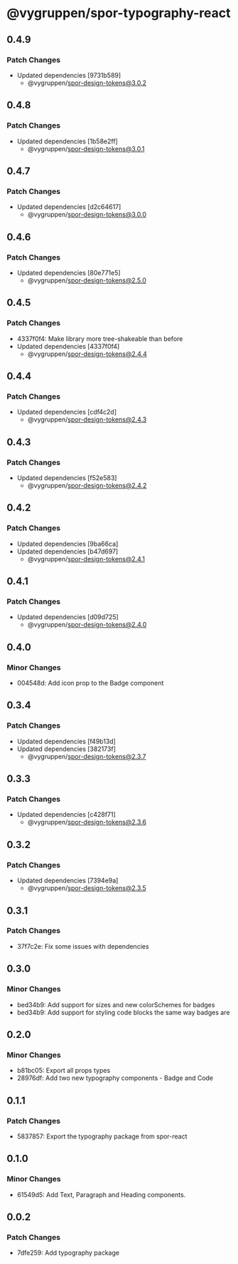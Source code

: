 # @vygruppen/spor-typography-react

## 0.4.9

### Patch Changes

- Updated dependencies [9731b589]
  - @vygruppen/spor-design-tokens@3.0.2

## 0.4.8

### Patch Changes

- Updated dependencies [1b58e2ff]
  - @vygruppen/spor-design-tokens@3.0.1

## 0.4.7

### Patch Changes

- Updated dependencies [d2c64617]
  - @vygruppen/spor-design-tokens@3.0.0

## 0.4.6

### Patch Changes

- Updated dependencies [80e771e5]
  - @vygruppen/spor-design-tokens@2.5.0

## 0.4.5

### Patch Changes

- 4337f0f4: Make library more tree-shakeable than before
- Updated dependencies [4337f0f4]
  - @vygruppen/spor-design-tokens@2.4.4

## 0.4.4

### Patch Changes

- Updated dependencies [cdf4c2d]
  - @vygruppen/spor-design-tokens@2.4.3

## 0.4.3

### Patch Changes

- Updated dependencies [f52e583]
  - @vygruppen/spor-design-tokens@2.4.2

## 0.4.2

### Patch Changes

- Updated dependencies [9ba66ca]
- Updated dependencies [b47d697]
  - @vygruppen/spor-design-tokens@2.4.1

## 0.4.1

### Patch Changes

- Updated dependencies [d09d725]
  - @vygruppen/spor-design-tokens@2.4.0

## 0.4.0

### Minor Changes

- 004548d: Add icon prop to the Badge component

## 0.3.4

### Patch Changes

- Updated dependencies [f49b13d]
- Updated dependencies [382173f]
  - @vygruppen/spor-design-tokens@2.3.7

## 0.3.3

### Patch Changes

- Updated dependencies [c428f71]
  - @vygruppen/spor-design-tokens@2.3.6

## 0.3.2

### Patch Changes

- Updated dependencies [7394e9a]
  - @vygruppen/spor-design-tokens@2.3.5

## 0.3.1

### Patch Changes

- 37f7c2e: Fix some issues with dependencies

## 0.3.0

### Minor Changes

- bed34b9: Add support for sizes and new colorSchemes for badges
- bed34b9: Add support for styling code blocks the same way badges are

## 0.2.0

### Minor Changes

- b81bc05: Export all props types
- 28976df: Add two new typography components - Badge and Code

## 0.1.1

### Patch Changes

- 5837857: Export the typography package from spor-react

## 0.1.0

### Minor Changes

- 61549d5: Add Text, Paragraph and Heading components.

## 0.0.2

### Patch Changes

- 7dfe259: Add typography package
